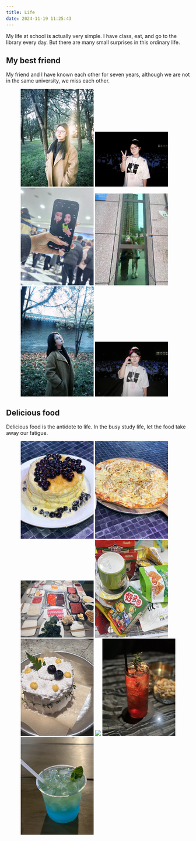 ```yaml
---
title: Life
date: 2024-11-19 11:25:43
---
```



My life at school is actually very simple. I have class, eat, and go to the library every day. But there are many small surprises in this ordinary life.


## My best friend

My friend and I have known each other for seven years, although we are not in the same university, we miss each other.



<figure>
 <img src="/images/live/f1.png" width=200/>
<img src="/images/live/f2.png" width=200/>
<img src="/images/live/f3.png" width=200/>
<img src="/images/live/f4.png" width=200/>
<img src="/images/live/f5.png" width=200/>
<img src="/images/live/f6.png" width=200/>


</figure>
 
## Delicious food


Delicious food is the antidote to life. In the busy study life, let the food take away our fatigue.


<figure>
 <img src="/images/live/c1.png" width=200/>
<img src="/images/live/c2.png" width=200/>
<img src="/images/live/c3.png" width=200/>
<img src="/images/live/c4.png" width=200/>
<img src="/images/live/c5.png" width=200/>
<img src="/images/live/c6.png" width=200/>
<img src="/images/live/c7.png" width=200/>
<img src="/images/live/c8.png" width=200/>


</figure>

